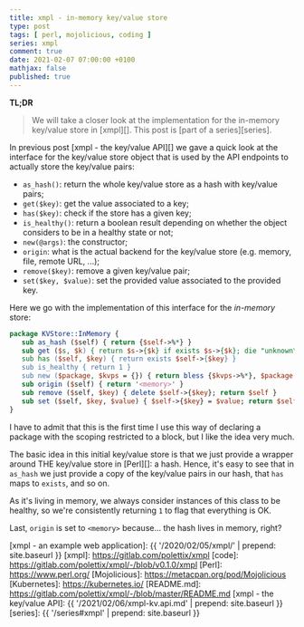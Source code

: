 ```yaml
---
title: xmpl - in-memory key/value store
type: post
tags: [ perl, mojolicious, coding ]
series: xmpl
comment: true
date: 2021-02-07 07:00:00 +0100
mathjax: false
published: true
---
```


**TL;DR**

> We will take a closer look at the implementation for the in-memory
> key/value store in [xmpl][]. This post is [part of a series][series].

In previous post [xmpl - the key/value API][] we gave a quick look at
the interface for the key/value store object that is used by the API
endpoints to actually store the key/value pairs:

- `as_hash()`: return the whole key/value store as a hash with key/value
  pairs;
- `get($key)`: get the value associated to a key;
- `has($key)`: check if the store has a given key;
- `is_healthy()`: return a boolean result depending on whether the
  object considers to be in a healthy state or not;
- `new(@args)`: the constructor;
- `origin`: what is the actual backend for the key/value store (e.g.
  memory, file, remote URL, ...);
- `remove($key)`: remove a given key/value pair;
- `set($key, $value)`: set the provided value associated to the provided
  key.

Here we go with the implementation of this interface for the *in-memory*
store:

```perl
package KVStore::InMemory {
   sub as_hash ($self) { return {$self->%*} }
   sub get ($s, $k) { return $s->{$k} if exists $s->{$k}; die "unknown\n" }
   sub has ($self, $key) { return exists $self->{$key} }
   sub is_healthy { return 1 }
   sub new ($package, $kvps = {}) { return bless {$kvps->%*}, $package }
   sub origin ($self) { return '<memory>' }
   sub remove ($self, $key) { delete $self->{$key}; return $self }
   sub set ($self, $key, $value) { $self->{$key} = $value; return $self }
}
```

I have to admit that this is the first time I use this way of declaring
a package with the scoping restricted to a block, but I like the idea
very much.

The basic idea in this initial key/value store is that we just provide a
wrapper around THE key/value store in [Perl][]: a hash. Hence, it's easy
to see that in `as_hash` we just provide a copy of the key/value pairs
in our hash, that `has` maps to `exists`, and so on.

As it's living in memory, we always consider instances of this class to
be healthy, so we're consistently returning `1` to flag that everything
is OK.

Last, `origin` is set to `<memory>` because... the hash lives in memory,
right?


[xmpl - an example web application]: {{ '/2020/02/05/xmpl/' | prepend: site.baseurl }}
[xmpl]: https://gitlab.com/polettix/xmpl
[code]: https://gitlab.com/polettix/xmpl/-/blob/v0.1.0/xmpl
[Perl]: https://www.perl.org/
[Mojolicious]: https://metacpan.org/pod/Mojolicious
[Kubernetes]: https://kubernetes.io/
[README.md]: https://gitlab.com/polettix/xmpl/-/blob/master/README.md
[xmpl - the key/value API]: {{ '/2021/02/06/xmpl-kv.api.md' | prepend: site.baseurl }}
[series]: {{ '/series#xmpl' | prepend: site.baseurl }}
